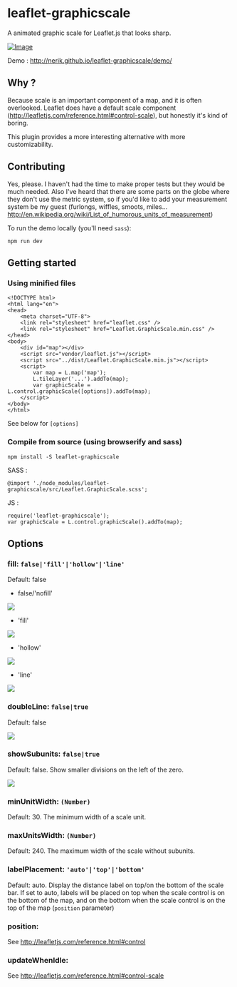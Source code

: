 # leaflet-graphicscale
A animated graphic scale for Leaflet.js that looks sharp.

[![Image](http://nerik.github.io/leaflet-graphicscale/readme/demo.png)][1]

Demo : http://nerik.github.io/leaflet-graphicscale/demo/

## Why ?
Because scale is an important component of a map, and it is often overlooked. Leaflet does have a default scale component (http://leafletjs.com/reference.html#control-scale), but honestly it's kind of boring.

This plugin provides a more interesting alternative with more customizability.

## Contributing

Yes, please. I haven't had the time to make proper tests but they would be much needed.
Also I've heard that there are some parts on the globe where they don't use the metric system, so if you'd like to add your measurement system be my guest (furlongs, wiffles, smoots, miles... http://en.wikipedia.org/wiki/List_of_humorous_units_of_measurement)

To run the demo locally (you'll need ```sass```): 
```
npm run dev
```


## Getting started

### Using minified files 

```
<!DOCTYPE html>
<html lang="en">
<head>
    <meta charset="UTF-8">
    <link rel="stylesheet" href="leaflet.css" />
    <link rel="stylesheet" href="Leaflet.GraphicScale.min.css" />
</head>
<body>
    <div id="map"></div>
    <script src="vendor/leaflet.js"></script>
    <script src="../dist/Leaflet.GraphicScale.min.js"></script>
    <script>
        var map = L.map('map');
        L.tileLayer('...').addTo(map);
        var graphicScale = L.control.graphicScale([options]).addTo(map);
    </script>
</body>
</html>
```

See below for ```[options]```

### Compile from source (using browserify and sass)

```
npm install -S leaflet-graphicscale
```

SASS : 
```
@import './node_modules/leaflet-graphicscale/src/Leaflet.GraphicScale.scss';
```

JS :
```
require('leaflet-graphicscale');
var graphicScale = L.control.graphicScale().addTo(map);
```




## Options

### fill: ```false|'fill'|'hollow'|'line'```

Default: false

- false/'nofill'

![](http://nerik.github.io/leaflet-graphicscale/readme/nofill.png)

- 'fill'

![](http://nerik.github.io/leaflet-graphicscale/readme/fill.png)

- 'hollow'

![](http://nerik.github.io/leaflet-graphicscale/readme/hollow.png)

- 'line'

![](http://nerik.github.io/leaflet-graphicscale/readme/line.png)


### doubleLine: ```false|true```

Default: false

![](http://nerik.github.io/leaflet-graphicscale/readme/double.png)


### showSubunits: ```false|true```

Default: false. Show smaller divisions on the left of the zero.

![](http://nerik.github.io/leaflet-graphicscale/readme/sub.png)


### minUnitWidth: ```(Number)```

Default: 30. The minimum width of a scale unit.

### maxUnitsWidth: ```(Number)```

Default: 240. The maximum width of the scale without subunits.

### labelPlacement: ```'auto'|'top'|'bottom'``` 

Default: auto. Display the distance label on top/on the bottom of the scale bar. If set to auto, labels will be placed on top when the scale control is on the bottom of the map, and on the bottom when the scale control is on the top of the map (```position``` parameter)

### position:

See http://leafletjs.com/reference.html#control

### updateWhenIdle:

See http://leafletjs.com/reference.html#control-scale





[1]: http://nerik.github.io/leaflet-graphicscale/demo/
